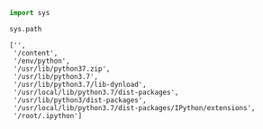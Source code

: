 ```python
import sys

sys.path
```




    ['',
     '/content',
     '/env/python',
     '/usr/lib/python37.zip',
     '/usr/lib/python3.7',
     '/usr/lib/python3.7/lib-dynload',
     '/usr/local/lib/python3.7/dist-packages',
     '/usr/lib/python3/dist-packages',
     '/usr/local/lib/python3.7/dist-packages/IPython/extensions',
     '/root/.ipython']



